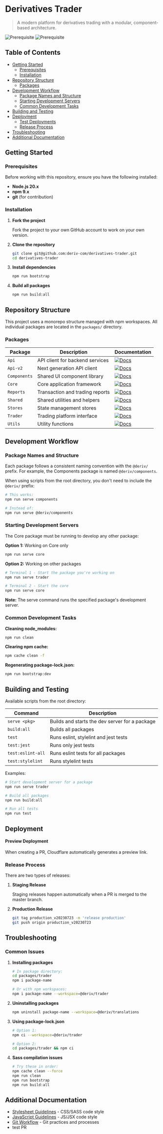 # Derivatives Trader

> A modern platform for derivatives trading with a modular, component-based architecture.

![Prerequisite](https://img.shields.io/badge/node-20.x-blue.svg)
![Prerequisite](https://img.shields.io/badge/npm-9.x-blue.svg)

## Table of Contents

- [Getting Started](#getting-started)
    - [Prerequisites](#prerequisites)
    - [Installation](#installation)
- [Repository Structure](#repository-structure)
    - [Packages](#packages)
- [Development Workflow](#development-workflow)
    - [Package Names and Structure](#package-names-and-structure)
    - [Starting Development Servers](#starting-development-servers)
    - [Common Development Tasks](#common-development-tasks)
- [Building and Testing](#building-and-testing)
- [Deployment](#deployment)
    - [Test Deployments](#test-deployments)
    - [Release Process](#release-process)
- [Troubleshooting](#troubleshooting)
- [Additional Documentation](#additional-documentation)

## Getting Started

### Prerequisites

Before working with this repository, ensure you have the following installed:

- **Node.js 20.x**
- **npm 9.x**
- **git** (for contribution)

### Installation

1. **Fork the project**

    Fork the project to your own GitHub account to work on your own version.

2. **Clone the repository**

    ```sh
    git clone git@github.com:deriv-com/derivatives-trader.git
    cd derivatives-trader
    ```

3. **Install dependencies**

    ```sh
    npm run bootstrap
    ```

4. **Build all packages**

    ```sh
    npm run build:all
    ```

## Repository Structure

This project uses a monorepo structure managed with npm workspaces. All individual packages are located in the `packages/` directory.

### Packages

| Package      | Description                     | Documentation                                                                                                            |
| ------------ | ------------------------------- | ------------------------------------------------------------------------------------------------------------------------ |
| `Api`        | API client for backend services | [![Docs](https://img.shields.io/badge/API%20Docs-readme-orange.svg?style=flat-square)](../packages/api/README.md)        |
| `Api-v2`     | Next generation API client      | [![Docs](https://img.shields.io/badge/API%20Docs-readme-orange.svg?style=flat-square)](../packages/api-v2/README.md)     |
| `Components` | Shared UI component library     | [![Docs](https://img.shields.io/badge/API%20Docs-readme-orange.svg?style=flat-square)](../packages/components/README.md) |
| `Core`       | Core application framework      | [![Docs](https://img.shields.io/badge/API%20Docs-readme-orange.svg?style=flat-square)](../packages/core/README.md)       |
| `Reports`    | Transaction and trading reports | [![Docs](https://img.shields.io/badge/API%20Docs-readme-orange.svg?style=flat-square)](../packages/reports/README.md)    |
| `Shared`     | Shared utilities and helpers    | [![Docs](https://img.shields.io/badge/API%20Docs-readme-orange.svg?style=flat-square)](../packages/shared/README.md)     |
| `Stores`     | State management stores         | [![Docs](https://img.shields.io/badge/API%20Docs-readme-orange.svg?style=flat-square)](../packages/stores/README.md)     |
| `Trader`     | Trading platform interface      | [![Docs](https://img.shields.io/badge/API%20Docs-readme-orange.svg?style=flat-square)](../packages/trader/README.md)     |
| `Utils`      | Utility functions               | [![Docs](https://img.shields.io/badge/API%20Docs-readme-orange.svg?style=flat-square)](../packages/utils/README.md)      |

## Development Workflow

### Package Names and Structure

Each package follows a consistent naming convention with the `@deriv/` prefix. For example, the Components package is named `@deriv/components`.

When using scripts from the root directory, you don't need to include the `@deriv/` prefix:

```sh
# This works:
npm run serve components

# Instead of:
npm run serve @deriv/components
```

### Starting Development Servers

The Core package must be running to develop any other package:

**Option 1:** Working on Core only

```sh
npm run serve core
```

**Option 2:** Working on other packages

```sh
# Terminal 1 - Start the package you're working on
npm run serve trader

# Terminal 2 - Start the core
npm run serve core
```

**Note:** The serve command runs the specified package's development server.

### Common Development Tasks

**Cleaning node_modules:**

```sh
npm run clean
```

**Clearing npm cache:**

```sh
npm cache clean -f
```

**Regenerating package-lock.json:**

```sh
npm run bootstrap:dev
```

## Building and Testing

Available scripts from the root directory:

| Command           | Description                                    |
| ----------------- | ---------------------------------------------- |
| `serve <pkg>`     | Builds and starts the dev server for a package |
| `build:all`       | Builds all packages                            |
| `test`            | Runs eslint, stylelint and jest tests          |
| `test:jest`       | Runs only jest tests                           |
| `test:eslint-all` | Runs eslint tests for all packages             |
| `test:stylelint`  | Runs stylelint tests                           |

Examples:

```sh
# Start development server for a package
npm run serve trader

# Build all packages
npm run build:all

# Run all tests
npm run test
```

## Deployment

#### Preview Deployment

When creating a PR, Cloudflare automatically generates a preview link.

### Release Process

There are two types of releases:

1. **Staging Release**

    Staging releases happen automatically when a PR is merged to the master branch.

2. **Production Release**

    ```sh
    git tag production_v20230723 -m 'release production'
    git push origin production_v20230723
    ```

## Troubleshooting

### Common Issues

1. **Installing packages**

    ```sh
    # In package directory:
    cd packages/trader
    npm i package-name

    # Or with npm workspaces:
    npm i package-name --workspace=@deriv/trader
    ```

2. **Uninstalling packages**

    ```sh
    npm uninstall package-name --workspace=@deriv/translations
    ```

3. **Using package-lock.json**

    ```sh
    # Option 1:
    npm ci --workspace=@deriv/trader

    # Option 2:
    cd packages/trader && npm ci
    ```

4. **Sass compilation issues**

    ```sh
    # Try these in order:
    npm cache clean --force
    npm run clean
    npm run bootstrap
    npm run build:all
    ```

## Additional Documentation

- [Stylesheet Guidelines](../docs/Stylesheet/README.md) - CSS/SASS code style
- [JavaScript Guidelines](../docs/JavaScript/README.md) - JS/JSX code style
- [Git Workflow](../docs/git/README.md) - Git practices and processes
- test PR
